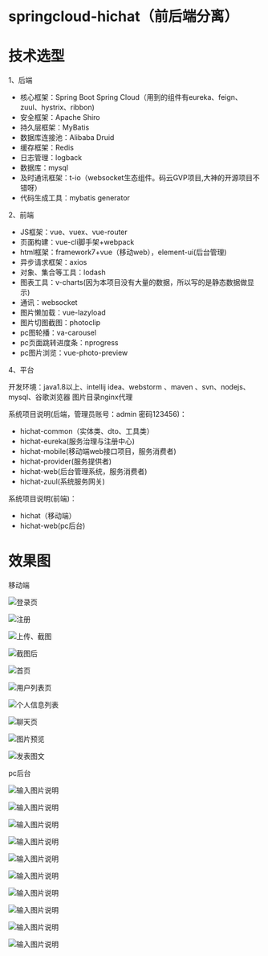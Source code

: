 # springcloud-hichat（前后端分离）



# 技术选型

1、后端
- 核心框架：Spring Boot Spring Cloud（用到的组件有eureka、feign、zuul、hystrix、ribbon)
- 安全框架：Apache Shiro
- 持久层框架：MyBatis
- 数据库连接池：Alibaba Druid
- 缓存框架：Redis
- 日志管理：logback
- 数据库：mysql
- 及时通讯框架：t-io（websocket生态组件。码云GVP项目,大神的开源项目不错呀）
- 代码生成工具：mybatis generator



2、前端
- JS框架：vue、vuex、vue-router
- 页面构建：vue-cli脚手架+webpack
- html框架：framework7+vue（移动web），element-ui(后台管理)
- 异步请求框架：axios
- 对象、集合等工具：lodash
- 图表工具：v-charts(因为本项目没有大量的数据，所以写的是静态数据做显示)
- 通讯：websocket
- 图片懒加载：vue-lazyload
- 图片切图截图：photoclip
- pc图轮播：va-carousel
- pc页面跳转进度条：nprogress
- pc图片浏览：vue-photo-preview

4、平台

开发环境：java1.8以上、intellij idea、webstorm 、maven 、svn、nodejs、mysql、谷歌浏览器
图片目录nginx代理


系统项目说明(后端，管理员账号：admin 密码123456)：
- hichat-common（实体类、dto、工具类）
- hichat-eureka(服务治理与注册中心)
- hichat-mobile(移动端web接口项目，服务消费者)
- hichat-provider(服务提供者)
- hichat-web(后台管理系统，服务消费者)
- hichat-zuul(系统服务网关)

系统项目说明(前端)：
- hichat（移动端）
- hichat-web(pc后台)





# 效果图

移动端

![登录页](https://images.gitee.com/uploads/images/2018/0803/220648_2f3cddf8_621372.png "微信图片_20180803220206.png")

![注册](https://images.gitee.com/uploads/images/2018/0803/220718_72e29fdd_621372.png "微信图片_20180803220245.png")

![上传、截图](https://images.gitee.com/uploads/images/2018/0803/220738_eeeaf6db_621372.png "微信图片_20180803220238.png")

![截图后](https://images.gitee.com/uploads/images/2018/0803/220756_59829bf3_621372.png "微信图片_20180803220241.png")

![首页](https://images.gitee.com/uploads/images/2018/0803/220841_9ba0caed_621372.png "微信图片_20180803220310.png")

![用户列表页](https://images.gitee.com/uploads/images/2018/0803/220854_8faf8f41_621372.png "微信图片_20180803220248.png")

![个人信息列表](https://images.gitee.com/uploads/images/2018/0803/220908_37bdb51a_621372.png "微信图片_20180803220251.png")

![聊天页](https://images.gitee.com/uploads/images/2018/0803/221000_594a8576_621372.png "微信图片_20180803220256.png")

![图片预览](https://images.gitee.com/uploads/images/2018/0803/221016_86ec980d_621372.png "微信图片_20180803220259.png")

![发表图文](https://images.gitee.com/uploads/images/2018/0803/221036_1b8384ac_621372.png "微信图片_20180803220304.png")

pc后台

![输入图片说明](https://images.gitee.com/uploads/images/2018/0803/221250_2a99c7c5_621372.png "微信图片_20180803220344.png")

![输入图片说明](https://images.gitee.com/uploads/images/2018/0803/221301_da0875f3_621372.png "微信图片_20180803220347.png")

![输入图片说明](https://images.gitee.com/uploads/images/2018/0803/221316_176cce78_621372.png "微信图片_20180803220350.png")

![输入图片说明](https://images.gitee.com/uploads/images/2018/0803/221332_b273c26e_621372.png "微信图片_20180803220352.png")

![输入图片说明](https://images.gitee.com/uploads/images/2018/0803/221341_f8b22042_621372.png "微信图片_20180803220355.png")

![输入图片说明](https://images.gitee.com/uploads/images/2018/0803/221351_c16891ca_621372.png "微信图片_20180803220359.png")

![输入图片说明](https://images.gitee.com/uploads/images/2018/0803/221528_c5d96197_621372.png "微信图片_20180803220415.png")

![输入图片说明](https://images.gitee.com/uploads/images/2018/0803/221543_c1db84bd_621372.png "微信图片_20180803220419.png")

![输入图片说明](https://images.gitee.com/uploads/images/2018/0803/221555_cb7a9960_621372.png "微信图片_20180803220422.png")

![输入图片说明](https://images.gitee.com/uploads/images/2018/0803/221607_1c8c281d_621372.png "微信图片_20180803220430.png")

